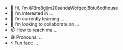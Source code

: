 - 👋 Hi, I’m @Bre8gljm20sendaWofqeoj8biu6odhouse
- 👀 I’m interested in ...
- 🌱 I’m currently learning ...
- 💞️ I’m looking to collaborate on ...
- 📫 How to reach me ...
- 😄 Pronouns: ...
- ⚡ Fun fact: ...

<!---
Bre8gljm20sendaWofqeoj8biu6odhouse/Bre8gljm20sendaWofqeoj8biu6odhouse is a ✨ special ✨ repository because its `README.md` (this file) appears on your GitHub profile.
You can click the Preview link to take a look at your changes.
--->
